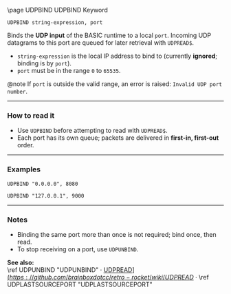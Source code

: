 \page UDPBIND UDPBIND Keyword
```basic
UDPBIND string-expression, port
```

Binds the **UDP input** of the BASIC runtime to a local `port`. Incoming UDP datagrams to this port are queued for later retrieval with `UDPREAD$`.

- `string-expression` is the local IP address to bind to (currently **ignored**; binding is by `port`).
- `port` must be in the range `0` to `65535`.


@note If `port` is outside the valid range, an error is raised: `Invalid UDP port number`.

---

### How to read it

- Use `UDPBIND` before attempting to read with `UDPREAD$`.
- Each port has its own queue; packets are delivered in **first-in, first-out** order.

---

### Examples
```basic
UDPBIND "0.0.0.0", 8080
```

```basic
UDPBIND "127.0.0.1", 9000
```

---

### Notes
- Binding the same port more than once is not required; bind once, then read.
- To stop receiving on a port, use `UDPUNBIND`.

**See also:**  
\ref UDPUNBIND "UDPUNBIND" · [UDPREAD$](https://github.com/brainboxdotcc/retro-rocket/wiki/UDPREAD%24) · [UDPLASTIP$](https://github.com/brainboxdotcc/retro-rocket/wiki/UDPLASTIP%24) · \ref UDPLASTSOURCEPORT "UDPLASTSOURCEPORT"